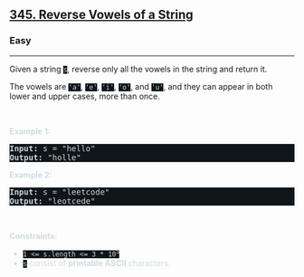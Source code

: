<h2><a href="https://leetcode.com/problems/reverse-vowels-of-a-string/">345. Reverse Vowels of a String</a></h2><h3>Easy</h3><hr><div><p>Given a string <code style="background-color: rgb(15, 21, 24) !important; color: rgb(203, 214, 219) !important;">s</code>, reverse only all the vowels in the string and return it.</p>

<p>The vowels are <code style="background-color: rgb(15, 21, 24) !important; color: rgb(203, 214, 219) !important;">'a'</code>, <code style="background-color: rgb(15, 21, 24) !important; color: rgb(203, 214, 219) !important;">'e'</code>, <code style="background-color: rgb(15, 21, 24) !important; color: rgb(203, 214, 219) !important;">'i'</code>, <code style="background-color: rgb(15, 21, 24) !important; color: rgb(203, 214, 219) !important;">'o'</code>, and <code style="background-color: rgb(15, 21, 24) !important; color: rgb(203, 214, 219) !important;">'u'</code>, and they can appear in both lower and upper cases, more than once.</p>

<p>&nbsp;</p>
<p><strong class="example" style="color: rgb(209, 219, 224) !important;">Example 1:</strong></p>
<pre style="background-color: rgb(15, 21, 24) !important; color: rgb(202, 214, 219) !important;"><strong>Input:</strong> s = "hello"
<strong>Output:</strong> "holle"
</pre><p><strong class="example" style="color: rgb(209, 219, 224) !important;">Example 2:</strong></p>
<pre style="background-color: rgb(15, 21, 24) !important; color: rgb(202, 214, 219) !important;"><strong>Input:</strong> s = "leetcode"
<strong>Output:</strong> "leotcede"
</pre>
<p>&nbsp;</p>
<p><strong style="color: rgb(209, 219, 224) !important;">Constraints:</strong></p>

<ul style="color: rgb(209, 219, 224) !important;">
	<li><code style="background-color: rgb(15, 21, 24) !important; color: rgb(203, 214, 219) !important;">1 &lt;= s.length &lt;= 3 * 10<sup>5</sup></code></li>
	<li><code style="background-color: rgb(15, 21, 24) !important; color: rgb(203, 214, 219) !important;">s</code> consist of <strong>printable ASCII</strong> characters.</li>
</ul>
</div>